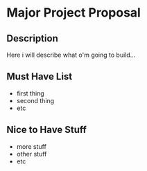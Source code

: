 # Major Project Proposal

## Description

Here i will describe what o'm going to build...

## Must Have List

- first thing
- second thing
- etc

## Nice to Have Stuff

- more stuff
- other stuff
- etc
